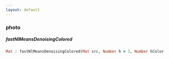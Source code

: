 ```yaml
---
layout: default
---
```


###  photo

<a name="fastNlMeansDenoisingColored"></a>

#####  fastNlMeansDenoisingColored
``` ruby
Mat : fastNlMeansDenoisingColored(Mat src, Number h = 3, Number hColor = 3, Uint templateWindowSize = 7, Uint searchWindowSize = 21)
```